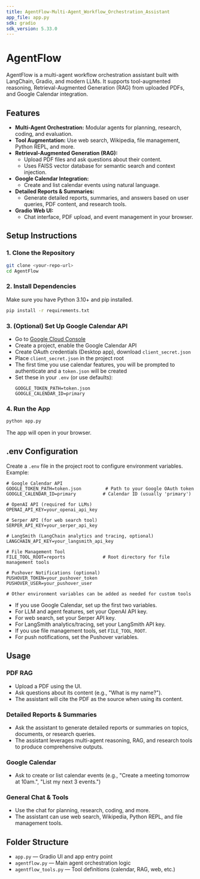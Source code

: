 ```yaml
---
title: AgentFlow-Multi-Agent_Workflow_Orchestration_Assistant
app_file: app.py
sdk: gradio
sdk_version: 5.33.0
---
```

# AgentFlow

AgentFlow is a multi-agent workflow orchestration assistant built with LangChain, Gradio, and modern LLMs. It supports tool-augmented reasoning, Retrieval-Augmented Generation (RAG) from uploaded PDFs, and Google Calendar integration.

## Features

- **Multi-Agent Orchestration:** Modular agents for planning, research, coding, and evaluation.
- **Tool Augmentation:** Use web search, Wikipedia, file management, Python REPL, and more.
- **Retrieval-Augmented Generation (RAG):**
  - Upload PDF files and ask questions about their content.
  - Uses FAISS vector database for semantic search and context injection.
- **Google Calendar Integration:**
  - Create and list calendar events using natural language.
- **Detailed Reports & Summaries:**
  - Generate detailed reports, summaries, and answers based on user queries, PDF content, and research tools.
- **Gradio Web UI:**
  - Chat interface, PDF upload, and event management in your browser.

## Setup Instructions

### 1. Clone the Repository
```bash
git clone <your-repo-url>
cd AgentFlow
```

### 2. Install Dependencies
Make sure you have Python 3.10+ and pip installed.
```bash
pip install -r requirements.txt
```

### 3. (Optional) Set Up Google Calendar API
- Go to [Google Cloud Console](https://console.cloud.google.com/)
- Create a project, enable the Google Calendar API
- Create OAuth credentials (Desktop app), download `client_secret.json`
- Place `client_secret.json` in the project root
- The first time you use calendar features, you will be prompted to authenticate and a `token.json` will be created
- Set these in your `.env` (or use defaults):
  ```
  GOOGLE_TOKEN_PATH=token.json
  GOOGLE_CALENDAR_ID=primary
  ```

### 4. Run the App
```bash
python app.py
```
The app will open in your browser.

## .env Configuration

Create a `.env` file in the project root to configure environment variables. Example:

```
# Google Calendar API
GOOGLE_TOKEN_PATH=token.json         # Path to your Google OAuth token
GOOGLE_CALENDAR_ID=primary          # Calendar ID (usually 'primary')

# OpenAI API (required for LLMs)
OPENAI_API_KEY=your_openai_api_key

# Serper API (for web search tool)
SERPER_API_KEY=your_serper_api_key

# LangSmith (LangChain analytics and tracing, optional)
LANGCHAIN_API_KEY=your_langsmith_api_key

# File Management Tool
FILE_TOOL_ROOT=reports              # Root directory for file management tools

# Pushover Notifications (optional)
PUSHOVER_TOKEN=your_pushover_token
PUSHOVER_USER=your_pushover_user

# Other environment variables can be added as needed for custom tools
```

- If you use Google Calendar, set up the first two variables.
- For LLM and agent features, set your OpenAI API key.
- For web search, set your Serper API key.
- For LangSmith analytics/tracing, set your LangSmith API key.
- If you use file management tools, set `FILE_TOOL_ROOT`.
- For push notifications, set the Pushover variables.

## Usage

### PDF RAG
- Upload a PDF using the UI.
- Ask questions about its content (e.g., "What is my name?").
- The assistant will cite the PDF as the source when using its content.

### Detailed Reports & Summaries
- Ask the assistant to generate detailed reports or summaries on topics, documents, or research queries.
- The assistant leverages multi-agent reasoning, RAG, and research tools to produce comprehensive outputs.

### Google Calendar
- Ask to create or list calendar events (e.g., "Create a meeting tomorrow at 10am.", "List my next 3 events.")

### General Chat & Tools
- Use the chat for planning, research, coding, and more.
- The assistant can use web search, Wikipedia, Python REPL, and file management tools.

## Folder Structure
- `app.py` — Gradio UI and app entry point
- `agentflow.py` — Main agent orchestration logic
- `agentflow_tools.py` — Tool definitions (calendar, RAG, web, etc.)
